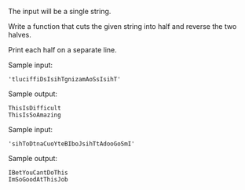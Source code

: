 The input will be a single string.

Write a function that cuts the given string into half and reverse the two halves.

Print each half on a separate line.

Sample input:

    'tluciffiDsIsihTgnizamAoSsIsihT'

Sample output:

    ThisIsDifficult
    ThisIsSoAmazing

Sample input:

    'sihToDtnaCuoYteBIboJsihTtAdooGoSmI'

Sample output:

    IBetYouCantDoThis
    ImSoGoodAtThisJob

